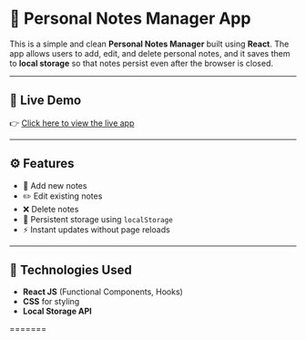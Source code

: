 # 📝 Personal Notes Manager App

This is a simple and clean **Personal Notes Manager** built using **React**. The app allows users to add, edit, and delete personal notes, and it saves them to **local storage** so that notes persist even after the browser is closed.

---

## 🔗 Live Demo

👉 [Click here to view the live app](https://Rahul-6265.github.io/Notes_Manager_App)

---

## ⚙️ Features

- 📌 Add new notes
- ✏️ Edit existing notes
- ❌ Delete notes
- 💾 Persistent storage using `localStorage`
- ⚡ Instant updates without page reloads

---

## 🚀 Technologies Used

- **React JS** (Functional Components, Hooks)
- **CSS** for styling
- **Local Storage API**

=======
